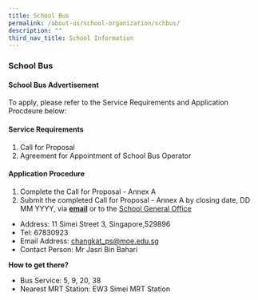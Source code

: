 ```yaml
---
title: School Bus
permalink: /about-us/school-organization/schbus/
description: ""
third_nav_title: School Information
---
```

### **School Bus**

#### **School Bus Advertisement**

To apply, please refer to the Service Requirements and Application Procdeure below:

#### Service Requirements

1.  Call for Proposal
2.  Agreement for Appointment of School Bus Operator

#### Application Procedure

1.  Complete the Call for Proposal - Annex A
2.  Submit the completed Call for Proposal - Annex A by closing date, DD MM YYYY, via [**email**](mailto:changkat_ps@moe.edu.sg) or to the [School General Office](https://www.changkatpri.moe.edu.sg/contact-us/)

*   Address: 11 Simei Street 3, Singapore,529896
*   Tel: 67830923
*   Email Address: [changkat\_ps@moe.edu.sg](mailto:changkat_ps@moe.edu.sg)
*   Contact Person: Mr Jasri Bin Bahari

**How to get there?**

*   Bus Service: 5, 9, 20, 38
*   Nearest MRT Station: EW3 Simei MRT Station